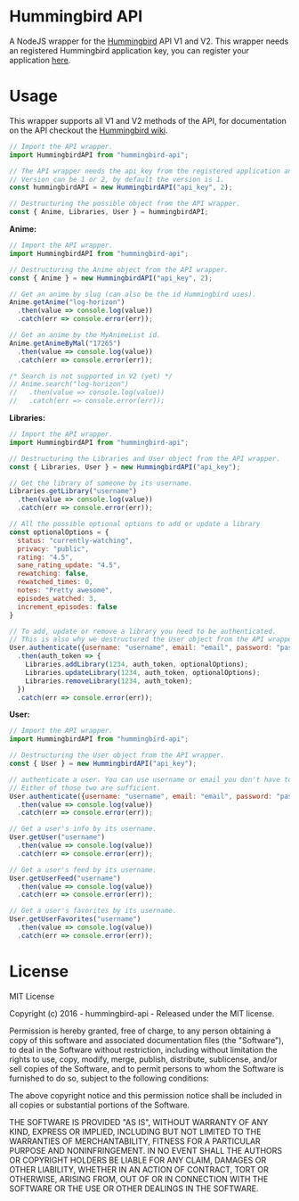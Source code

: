 # Hummingbird API

A NodeJS wrapper for the [Hummingbird](https://github.com/hummingbird-me/hummingbird) API V1 and V2. This wrapper needs an registered Hummingbird application key, you can register your application [here](https://hummingbird.me/apps/mine).

# Usage

This wrapper supports all V1 and V2 methods of the API, for documentation on the API checkout the [Hummingbird wiki](https://github.com/hummingbird-me/hummingbird/wiki/API-v1-Methods).

```javascript
// Import the API wrapper.
import HummingbirdAPI from "hummingbird-api";

// The API wrapper needs the api_key from the registered application and a version.
// Version can be 1 or 2, by default the version is 1.
const hummingbirdAPI = new HummingbirdAPI("api_key", 2);

// Destructuring the possible object from the API wrapper.
const { Anime, Libraries, User } = hummingbirdAPI;
```

**Anime:**
```javascript
// Import the API wrapper.
import HummingbirdAPI from "hummingbird-api";

// Destructuring the Anime object from the API wrapper.
const { Anime } = new HummingbirdAPI("api_key", 2);

// Get an anime by slug (can also be the id Hummingbird uses).
Anime.getAnime("log-horizon")
  .then(value => console.log(value))
  .catch(err => console.error(err));

// Get an anime by the MyAnimeList id.
Anime.getAnimeByMal("17265")
  .then(value => console.log(value))
  .catch(err => console.error(err));

/* Search is not supported in V2 (yet) */
// Anime.search("log-horizon")
//   .then(value => console.log(value))
//   .catch(err => console.error(err));
```

**Libraries:**
```javascript
// Import the API wrapper.
import HummingbirdAPI from "hummingbird-api";

// Destructuring the Libraries and User object from the API wrapper.
const { Libraries, User } = new HummingbirdAPI("api_key");

// Get the library of someone by its username.
Libraries.getLibrary("username")
  .then(value => console.log(value))
  .catch(err => console.error(err));

// All the possible optional options to add or update a library
const optionalOptions = {
  status: "currently-watching",
  privacy: "public",
  rating: "4.5",
  sane_rating_update: "4.5",
  rewatching: false,
  rewatched_times: 0,
  notes: "Pretty awesome",
  episodes_watched: 3,
  increment_episodes: false
}

// To add, update or remove a library you need to be authenticated.
// This is also why we destructured the User object from the API wrapper.
User.authenticate({username: "username", email: "email", password: "password"})
  .then(auth_token => {
    Libraries.addLibrary(1234, auth_token, optionalOptions);
    Libraries.updateLibrary(1234, auth_token, optionalOptions);
    Libraries.removeLibrary(1234, auth_token);
  })
  .catch(err => console.error(err));
```

**User:**
```javascript
// Import the API wrapper.
import HummingbirdAPI from "hummingbird-api";

// Destructuring the User object from the API wrapper.
const { User } = new HummingbirdAPI("api_key");

// authenticate a user. You can use username or email you don't have to fill in both.
// Either of those two are sufficient.
User.authenticate({username: "username", email: "email", password: "password"})
  .then(value => console.log(value))
  .catch(err => console.error(err));

// Get a user's info by its username.
User.getUser("username")
  .then(value => console.log(value))
  .catch(err => console.error(err));

// Get a user's feed by its username.
User.getUserFeed("username")
  .then(value => console.log(value))
  .catch(err => console.error(err));

// Get a user's favorites by its username.
User.getUserFavorites("username")
  .then(value => console.log(value))
  .catch(err => console.error(err));
```

# License

MIT License

Copyright (c) 2016 - hummingbird-api - Released under the MIT license.

Permission is hereby granted, free of charge, to any person obtaining a copy
of this software and associated documentation files (the "Software"), to deal
in the Software without restriction, including without limitation the rights
to use, copy, modify, merge, publish, distribute, sublicense, and/or sell
copies of the Software, and to permit persons to whom the Software is
furnished to do so, subject to the following conditions:

The above copyright notice and this permission notice shall be included in all
copies or substantial portions of the Software.

THE SOFTWARE IS PROVIDED "AS IS", WITHOUT WARRANTY OF ANY KIND, EXPRESS OR
IMPLIED, INCLUDING BUT NOT LIMITED TO THE WARRANTIES OF MERCHANTABILITY,
FITNESS FOR A PARTICULAR PURPOSE AND NONINFRINGEMENT. IN NO EVENT SHALL THE
AUTHORS OR COPYRIGHT HOLDERS BE LIABLE FOR ANY CLAIM, DAMAGES OR OTHER
LIABILITY, WHETHER IN AN ACTION OF CONTRACT, TORT OR OTHERWISE, ARISING FROM,
OUT OF OR IN CONNECTION WITH THE SOFTWARE OR THE USE OR OTHER DEALINGS IN THE
SOFTWARE.
